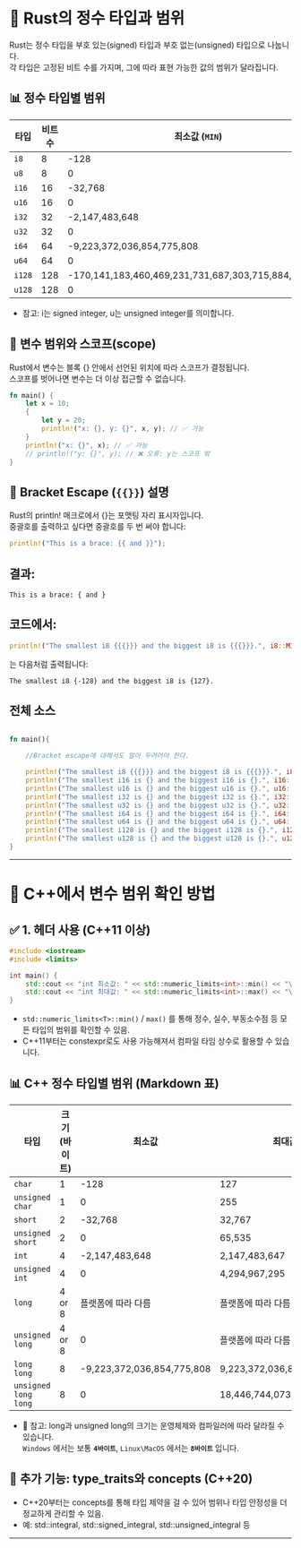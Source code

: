 # 🧮 Rust의 정수 타입과 범위
Rust는 정수 타입을 부호 있는(signed) 타입과 부호 없는(unsigned) 타입으로 나눕니다.  
각 타입은 고정된 비트 수를 가지며, 그에 따라 표현 가능한 값의 범위가 달라집니다.

## 📊 정수 타입별 범위
| 타입    | 비트 수 | 최소값 (`MIN`)                          | 최대값 (`MAX`)                          |
|---------|---------|------------------------------------------|------------------------------------------|
| `i8`    | 8       | -128                                     | 127                                      |
| `u8`    | 8       | 0                                        | 255                                      |
| `i16`   | 16      | -32,768                                  | 32,767                                   |
| `u16`   | 16      | 0                                        | 65,535                                   |
| `i32`   | 32      | -2,147,483,648                           | 2,147,483,647                            |
| `u32`   | 32      | 0                                        | 4,294,967,295                            |
| `i64`   | 64      | -9,223,372,036,854,775,808               | 9,223,372,036,854,775,807                |
| `u64`   | 64      | 0                                        | 18,446,744,073,709,551,615               |
| `i128`  | 128     | -170,141,183,460,469,231,731,687,303,715,884,105,728 | 170,141,183,460,469,231,731,687,303,715,884,105,727 |
| `u128`  | 128     | 0                                        | 340,282,366,920,938,463,463,374,607,431,768,211,455 |

- 참고: i는 signed integer, u는 unsigned integer를 의미합니다.


## 🧵 변수 범위와 스코프(scope)
Rust에서 변수는 블록 {} 안에서 선언된 위치에 따라 스코프가 결정됩니다.  
스코프를 벗어나면 변수는 더 이상 접근할 수 없습니다.
```rust
fn main() {
    let x = 10;
    {
        let y = 20;
        println!("x: {}, y: {}", x, y); // ✅ 가능
    }
    println!("x: {}", x); // ✅ 가능
    // println!("y: {}", y); // ❌ 오류: y는 스코프 밖
}
```

## 🧩 Bracket Escape (`{{}}`) 설명
Rust의 println! 매크로에서 {}는 포맷팅 자리 표시자입니다.  
중괄호를 출력하고 싶다면 중괄호를 두 번 써야 합니다:
```rust
println!("This is a brace: {{ and }}");
```

## 결과:
```
This is a brace: { and }
```

## 코드에서:

```rust
println!("The smallest i8 {{{}}} and the biggest i8 is {{{}}}.", i8::MIN, i8::MAX);
```

는 다음처럼 출력됩니다:
```
The smallest i8 {-128} and the biggest i8 is {127}.
```

## 전체 소스
```rust

fn main(){

    //Bracket escape에 대해서도 알아 두어어야 한다.

    println!("The smallest i8 {{{}}} and the biggest i8 is {{{}}}.", i8::MIN, i8::MAX);
    println!("The smallest i16 is {} and the biggest i16 is {}.", i16::MIN, i16::MAX);
    println!("The smallest u16 is {} and the biggest u16 is {}.", u16::MIN, u16::MAX);
    println!("The smallest i32 is {} and the biggest i32 is {}.", i32::MIN, i32::MAX);
    println!("The smallest u32 is {} and the biggest u32 is {}.", u32::MIN, u32::MAX);
    println!("The smallest i64 is {} and the biggest i64 is {}.", i64::MIN, i64::MAX);
    println!("The smallest u64 is {} and the biggest u64 is {}.", u64::MIN, u64::MAX);
    println!("The smallest i128 is {} and the biggest i128 is {}.", i128::MIN, i128::MAX);
    println!("The smallest u128 is {} and the biggest u128 is {}.", u128::MIN, u128::MAX);
}
```

---


# 🧠 C++에서 변수 범위 확인 방법
## ✅ 1. <limits> 헤더 사용 (C++11 이상)
```cpp
#include <iostream>
#include <limits>

int main() {
    std::cout << "int 최소값: " << std::numeric_limits<int>::min() << "\n";
    std::cout << "int 최대값: " << std::numeric_limits<int>::max() << "\n";
}
```

- `std::numeric_limits<T>::min()` / `max()` 를 통해 정수, 실수, 부동소수점 등 모든 타입의 범위를 확인할 수 있음.
- C++11부터는 constexpr로도 사용 가능해져서 컴파일 타임 상수로 활용할 수 있습니다.

## 📊 C++ 정수 타입별 범위 (Markdown 표)
| 타입                  | 크기 (바이트) | 최소값                              | 최대값                              |
|-----------------------|---------------|--------------------------------------|--------------------------------------|
| `char`                | 1             | -128                                 | 127                                  |
| `unsigned char`       | 1             | 0                                    | 255                                  |
| `short`               | 2             | -32,768                              | 32,767                               |
| `unsigned short`      | 2             | 0                                    | 65,535                               |
| `int`                 | 4             | -2,147,483,648                       | 2,147,483,647                        |
| `unsigned int`        | 4             | 0                                    | 4,294,967,295                        |
| `long`                | 4 or 8        | 플랫폼에 따라 다름                   | 플랫폼에 따라 다름                   |
| `unsigned long`       | 4 or 8        | 0                                    | 플랫폼에 따라 다름                   |
| `long long`           | 8             | -9,223,372,036,854,775,808           | 9,223,372,036,854,775,807            |
| `unsigned long long`  | 8             | 0                                    | 18,446,744,073,709,551,615           |


- 📌 참고: long과 unsigned long의 크기는 운영체제와 컴파일러에 따라 달라질 수 있습니다.  
 `Windows` 에서는 보통 **`4바이트`**, `Linux\MacOS` 에서는 **`8바이트`** 입니다.


## 🧩 추가 기능: type_traits와 concepts (C++20)
- C++20부터는 concepts를 통해 타입 제약을 걸 수 있어 범위나 타입 안정성을 더 정교하게 관리할 수 있음.
- 예: std::integral, std::signed_integral, std::unsigned_integral 등
---


